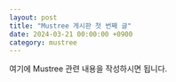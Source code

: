```yaml
---
layout: post
title: "Mustree 게시판 첫 번째 글"
date: 2024-03-21 00:00:00 +0900
category: mustree
---
```

여기에 Mustree 관련 내용을 작성하시면 됩니다. 
